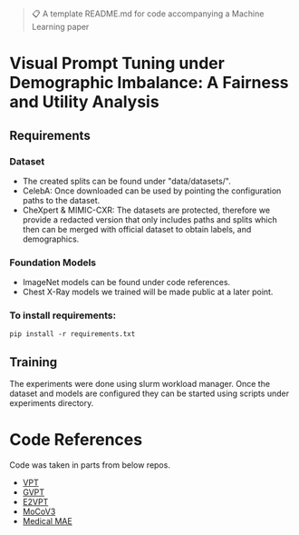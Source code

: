 >📋  A template README.md for code accompanying a Machine Learning paper

# Visual Prompt Tuning under Demographic Imbalance: A Fairness and Utility Analysis

## Requirements

### Dataset
* The created splits can be found under "data/datasets/".
* CelebA: Once downloaded can be used by pointing the configuration paths to the dataset.
* CheXpert & MIMIC-CXR: The datasets are protected, therefore we provide a redacted version that only includes paths and splits which then can be merged with official dataset to obtain labels, and demographics. 

### Foundation Models
* ImageNet models can be found under code references.
* Chest X-Ray models we trained will be made public at a later point.

### To install requirements:

```setup
pip install -r requirements.txt
```

## Training

The experiments were done using slurm workload manager. Once the dataset and models are configured they can be started using scripts under experiments directory.

# Code References
Code was taken in parts from below repos.
* [VPT](https://github.com/KMnP/vpt) 
* [GVPT](https://github.com/ryongithub/GatedPromptTuning)
* [E2VPT](https://github.com/ChengHan111/E2VPT/tree/new_branch)
* [MoCoV3](https://github.com/facebookresearch/moco-v3)
* [Medical MAE](https://github.com/lambert-x/medical_mae)